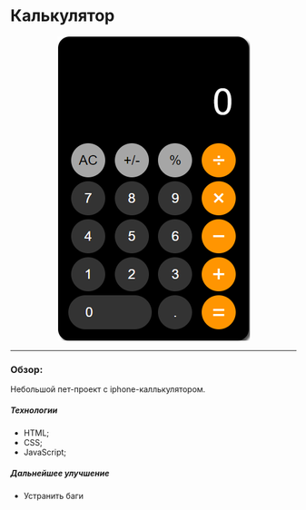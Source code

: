 # Калькулятор

<div id="header"align="center">
  <img src="./images/calc.png">
</div>

---
### Обзор:
Небольшой пет-проект с iphone-каллькулятором.

##### Технологии
- HTML;
- CSS;
- JavaScript;

##### Дальнейшее улучшение
- Устранить баги
